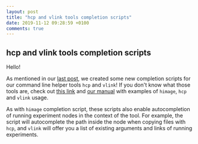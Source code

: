 ```yaml
---
layout: post
title: "hcp and vlink tools completion scripts"
date: 2019-11-12 09:28:59 +0100
comments: true
---
```

## hcp and vlink tools completion scripts

Hello!

As mentioned in our [last post](https://imunes.github.io/2019/09/completion-scripts),
we created some new completion scripts for our command line helper tools `hcp`
and `vlink`! If you don't know what those tools are, check out 
[this link](https://github.com/imunes/imunes/wiki/Making-scripts-for-IMUNES) and
[our manual](http://imunes.net/dl/guide/node5.html#SECTION00580000000000000000)
with examples of `himage`, `hcp` and `vlink` usage.

As with `himage` completion script, these scripts also enable autocompletion of
running experiment nodes in the context of the tool. For example, the script
will autocomplete the path inside the node when copying files with `hcp`, and
`vlink` will offer you a list of existing arguments and links of running
experiments.
